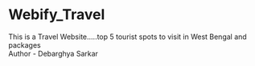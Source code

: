 # Webify_Travel
This is a Travel Website.....top 5 tourist spots to visit in West Bengal and packages
<br>
Author - Debarghya Sarkar
